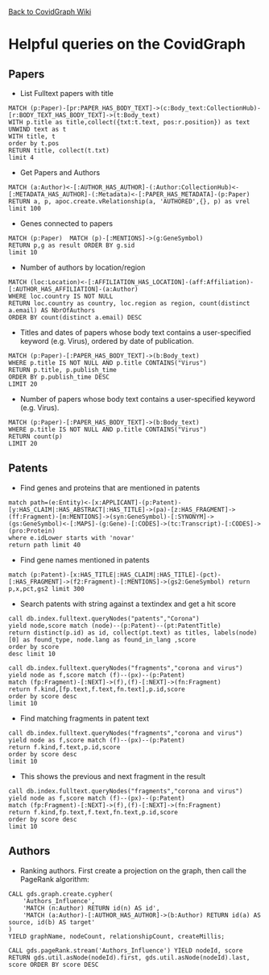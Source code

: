 [Back to CovidGraph Wiki](https://github.com/covidgraph/documentation/wiki)
# Helpful queries on the CovidGraph

## Papers

- List Fulltext papers with title

```cypher
MATCH (p:Paper)-[pr:PAPER_HAS_BODY_TEXT]->(c:Body_text:CollectionHub)-[r:BODY_TEXT_HAS_BODY_TEXT]->(t:Body_text)
WITH p.title as title,collect({txt:t.text, pos:r.position}) as text
UNWIND text as t
WITH title, t
order by t.pos
RETURN title, collect(t.txt) 
limit 4
```

- Get Papers and Authors

```cypher
MATCH (a:Author)<-[:AUTHOR_HAS_AUTHOR]-(:Author:CollectionHub)<-[:METADATA_HAS_AUTHOR]-(:Metadata)<-[:PAPER_HAS_METADATA]-(p:Paper)
RETURN a, p, apoc.create.vRelationship(a, 'AUTHORED',{}, p) as vrel 
limit 100
```

- Genes connected to papers

```cypher
MATCH (p:Paper)  MATCH (p)-[:MENTIONS]->(g:GeneSymbol)
RETURN p,g as result ORDER BY g.sid
limit 10
```

- Number of authors by location/region

```cypher
MATCH (loc:Location)<-[:AFFILIATION_HAS_LOCATION]-(aff:Affiliation)-[:AUTHOR_HAS_AFFILIATION]-(a:Author) 
WHERE loc.country IS NOT NULL 
RETURN loc.country as country, loc.region as region, count(distinct a.email) AS NbrOfAuthors 
ORDER BY count(distinct a.email) DESC
```

- Titles and dates of papers whose body text contains a user-specified keyword (e.g. Virus), ordered by date of publication. 

```cypher
MATCH (p:Paper)-[:PAPER_HAS_BODY_TEXT]->(b:Body_text)  
WHERE p.title IS NOT NULL AND p.title CONTAINS("Virus") 
RETURN p.title, p.publish_time 
ORDER BY p.publish_time DESC 
LIMIT 20
```

- Number of papers whose body text contains a user-specified keyword (e.g. Virus).

```cypher
MATCH (p:Paper)-[:PAPER_HAS_BODY_TEXT]->(b:Body_text)  
WHERE p.title IS NOT NULL AND p.title CONTAINS("Virus") 
RETURN count(p)
LIMIT 20
```

## Patents

- Find genes and proteins that are mentioned in patents

```cypher
match path=(e:Entity)<-[x:APPLICANT]-(p:Patent)-[y:HAS_CLAIM|:HAS_ABSTRACT|:HAS_TITLE]->(pa)-[z:HAS_FRAGMENT]->(ff:Fragment)-[m:MENTIONS]->(syn:GeneSymbol)-[:SYNONYM]->(gs:GeneSymbol)<-[:MAPS]-(g:Gene)-[:CODES]->(tc:Transcript)-[:CODES]->(pro:Protein)
where e.idLower starts with 'novar' 
return path limit 40
```

- Find gene names mentioned in patents

```cypher
match (p:Patent)-[x:HAS_TITLE|:HAS_CLAIM|:HAS_TITLE]-(pct)-[:HAS_FRAGMENT]->(f2:Fragment)-[:MENTIONS]->(gs2:GeneSymbol) return p,x,pct,gs2 limit 300
```

- Search patents with string against a textindex and get a hit score

```cypher
call db.index.fulltext.queryNodes("patents","Corona") 
yield node,score match (node)--(p:Patent)--(pt:PatentTitle)
return distinct(p.id) as id, collect(pt.text) as titles, labels(node)[0] as found_type, node.lang as found_in_lang ,score
order by score
desc limit 10
```

```cypher
call db.index.fulltext.queryNodes("fragments","corona and virus") 
yield node as f,score match (f)--(px)--(p:Patent) 
match (fp:Fragment)-[:NEXT]->(f),(f)-[:NEXT]->(fn:Fragment) 
return f.kind,[fp.text,f.text,fn.text],p.id,score 
order by score desc 
limit 10
``` 

- Find matching fragments in patent text

``` cypher
call db.index.fulltext.queryNodes("fragments","corona and virus") 
yield node as f,score match (f)--(px)--(p:Patent) 
return f.kind,f.text,p.id,score 
order by score desc 
limit 10
```

- This shows the previous and next fragment in the result 

```cypher
call db.index.fulltext.queryNodes("fragments","corona and virus") 
yield node as f,score match (f)--(px)--(p:Patent) 
match (fp:Fragment)-[:NEXT]->(f),(f)-[:NEXT]->(fn:Fragment) 
return f.kind,fp.text,f.text,fn.text,p.id,score 
order by score desc 
limit 10
```
## Authors

- Ranking authors. First create a projection on the graph, then call the PageRank algorithm:

```cypher
CALL gds.graph.create.cypher(
    'Authors_Influence',
    'MATCH (n:Author) RETURN id(n) AS id',
    'MATCH (a:Author)-[:AUTHOR_HAS_AUTHOR]->(b:Author) RETURN id(a) AS source, id(b) AS target'
)
YIELD graphName, nodeCount, relationshipCount, createMillis;
```
```cypher
CALL gds.pageRank.stream('Authors_Influence') YIELD nodeId, score RETURN gds.util.asNode(nodeId).first, gds.util.asNode(nodeId).last, score ORDER BY score DESC
```

